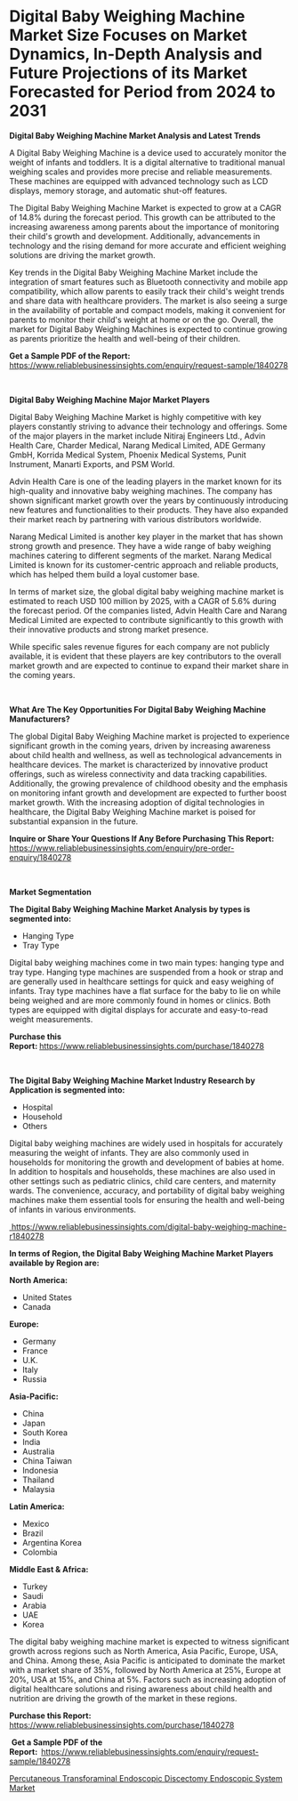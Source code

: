 <p><h1>Digital Baby Weighing Machine Market Size Focuses on Market Dynamics, In-Depth Analysis and Future Projections of its Market Forecasted for Period from 2024 to 2031</h1></p><p><strong>Digital Baby Weighing Machine Market Analysis and Latest Trends</strong></p>
<p><p>A Digital Baby Weighing Machine is a device used to accurately monitor the weight of infants and toddlers. It is a digital alternative to traditional manual weighing scales and provides more precise and reliable measurements. These machines are equipped with advanced technology such as LCD displays, memory storage, and automatic shut-off features.</p><p>The Digital Baby Weighing Machine Market is expected to grow at a CAGR of 14.8% during the forecast period. This growth can be attributed to the increasing awareness among parents about the importance of monitoring their child's growth and development. Additionally, advancements in technology and the rising demand for more accurate and efficient weighing solutions are driving the market growth.</p><p>Key trends in the Digital Baby Weighing Machine Market include the integration of smart features such as Bluetooth connectivity and mobile app compatibility, which allow parents to easily track their child's weight trends and share data with healthcare providers. The market is also seeing a surge in the availability of portable and compact models, making it convenient for parents to monitor their child's weight at home or on the go. Overall, the market for Digital Baby Weighing Machines is expected to continue growing as parents prioritize the health and well-being of their children.</p></p>
<p><strong>Get a Sample PDF of the Report:&nbsp;</strong> <a href="https://www.reliablebusinessinsights.com/enquiry/request-sample/1840278">https://www.reliablebusinessinsights.com/enquiry/request-sample/1840278</a></p>
<p>&nbsp;</p>
<p><strong>Digital Baby Weighing Machine Major Market Players</strong></p>
<p><p>Digital Baby Weighing Machine Market is highly competitive with key players constantly striving to advance their technology and offerings. Some of the major players in the market include Nitiraj Engineers Ltd., Advin Health Care, Charder Medical, Narang Medical Limited, ADE Germany GmbH, Korrida Medical System, Phoenix Medical Systems, Punit Instrument, Manarti Exports, and PSM World.</p><p>Advin Health Care is one of the leading players in the market known for its high-quality and innovative baby weighing machines. The company has shown significant market growth over the years by continuously introducing new features and functionalities to their products. They have also expanded their market reach by partnering with various distributors worldwide.</p><p>Narang Medical Limited is another key player in the market that has shown strong growth and presence. They have a wide range of baby weighing machines catering to different segments of the market. Narang Medical Limited is known for its customer-centric approach and reliable products, which has helped them build a loyal customer base.</p><p>In terms of market size, the global digital baby weighing machine market is estimated to reach USD 100 million by 2025, with a CAGR of 5.6% during the forecast period. Of the companies listed, Advin Health Care and Narang Medical Limited are expected to contribute significantly to this growth with their innovative products and strong market presence.</p><p>While specific sales revenue figures for each company are not publicly available, it is evident that these players are key contributors to the overall market growth and are expected to continue to expand their market share in the coming years.</p></p>
<p>&nbsp;</p>
<p><strong>What Are The Key Opportunities For Digital Baby Weighing Machine Manufacturers?</strong></p>
<p><p>The global Digital Baby Weighing Machine market is projected to experience significant growth in the coming years, driven by increasing awareness about child health and wellness, as well as technological advancements in healthcare devices. The market is characterized by innovative product offerings, such as wireless connectivity and data tracking capabilities. Additionally, the growing prevalence of childhood obesity and the emphasis on monitoring infant growth and development are expected to further boost market growth. With the increasing adoption of digital technologies in healthcare, the Digital Baby Weighing Machine market is poised for substantial expansion in the future.</p></p>
<p><strong>Inquire or Share Your Questions If Any Before Purchasing This Report:</strong> <a href="https://www.reliablebusinessinsights.com/enquiry/pre-order-enquiry/1840278">https://www.reliablebusinessinsights.com/enquiry/pre-order-enquiry/1840278</a></p>
<p>&nbsp;</p>
<p><strong>Market Segmentation</strong></p>
<p><strong>The Digital Baby Weighing Machine Market Analysis by types is segmented into:</strong></p>
<p><ul><li>Hanging Type</li><li>Tray Type</li></ul></p>
<p><p>Digital baby weighing machines come in two main types: hanging type and tray type. Hanging type machines are suspended from a hook or strap and are generally used in healthcare settings for quick and easy weighing of infants. Tray type machines have a flat surface for the baby to lie on while being weighed and are more commonly found in homes or clinics. Both types are equipped with digital displays for accurate and easy-to-read weight measurements.</p></p>
<p><strong>Purchase this Report:&nbsp;</strong><a href="https://www.reliablebusinessinsights.com/purchase/1840278">https://www.reliablebusinessinsights.com/purchase/1840278</a></p>
<p>&nbsp;</p>
<p><strong>The Digital Baby Weighing Machine Market Industry Research by Application is segmented into:</strong></p>
<p><ul><li>Hospital</li><li>Household</li><li>Others</li></ul></p>
<p><p>Digital baby weighing machines are widely used in hospitals for accurately measuring the weight of infants. They are also commonly used in households for monitoring the growth and development of babies at home. In addition to hospitals and households, these machines are also used in other settings such as pediatric clinics, child care centers, and maternity wards. The convenience, accuracy, and portability of digital baby weighing machines make them essential tools for ensuring the health and well-being of infants in various environments.</p></p>
<p><a href="https://www.reliablebusinessinsights.com/digital-baby-weighing-machine-r1840278">&nbsp;https://www.reliablebusinessinsights.com/digital-baby-weighing-machine-r1840278</a></p>
<p><strong>In terms of Region, the Digital Baby Weighing Machine Market Players available by Region are:</strong></p>
<p>
    <p> <strong> North America: </strong>
        <ul>
            <li>United States</li>
            <li>Canada</li>
        </ul>
        </p> 
    <p> <strong> Europe: </strong>
        <ul>
            <li>Germany</li>
            <li>France</li>
            <li>U.K.</li>
            <li>Italy</li>
            <li>Russia</li>
        </ul>
        </p> 
    <p> <strong> Asia-Pacific: </strong>
        <ul>
            <li>China</li>
            <li>Japan</li>
            <li>South Korea</li>
            <li>India</li>
            <li>Australia</li>
            <li>China Taiwan</li>
            <li>Indonesia</li>
            <li>Thailand</li>
            <li>Malaysia</li>
        </ul>
        </p> 
    <p> <strong> Latin America: </strong>
        <ul>
            <li>Mexico</li>
            <li>Brazil</li>
            <li>Argentina Korea</li>
            <li>Colombia</li>
        </ul>
        </p> 
    <p> <strong> Middle East & Africa: </strong>
        <ul>
            <li>Turkey</li>
            <li>Saudi</li>
            <li>Arabia</li>
            <li>UAE</li>
            <li>Korea</li>
        </ul>
    </p>
    </p>
<p><p>The digital baby weighing machine market is expected to witness significant growth across regions such as North America, Asia Pacific, Europe, USA, and China. Among these, Asia Pacific is anticipated to dominate the market with a market share of 35%, followed by North America at 25%, Europe at 20%, USA at 15%, and China at 5%. Factors such as increasing adoption of digital healthcare solutions and rising awareness about child health and nutrition are driving the growth of the market in these regions.</p></p>
<p><strong>Purchase this Report: </strong><a href="https://www.reliablebusinessinsights.com/purchase/1840278">https://www.reliablebusinessinsights.com/purchase/1840278</a></p>
<p>&nbsp;<strong>Get a Sample PDF of the Report:&nbsp;&nbsp;</strong><a href="https://www.reliablebusinessinsights.com/enquiry/request-sample/1840278">https://www.reliablebusinessinsights.com/enquiry/request-sample/1840278</a></p>
<p><strong></strong></p>
<p><p><a href="https://github.com/mbisetmhermsr/Market-Research-Report-List-3/blob/main/percutaneous-transforaminal-endoscopic-discectomy-endoscopic-system-market.md">Percutaneous Transforaminal Endoscopic Discectomy Endoscopic System Market</a></p></p>